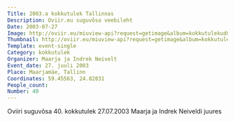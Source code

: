 ```yaml
---
Title: 2003.a kokkutulek Tallinnas
Description: Oviir.eu suguvõsa veebileht
Date: 2003-07-27
Image: http://oviir.eu/miuview-api?request=getimage&album=kokkutulekud&item=2003-40.-kokkutulek-maarja-ja-indrek-neivelt.jpg&size=1200&mode=longest
Thumbnail: http://oviir.eu/miuview-api?request=getimage&album=kokkutulekud&item=2003-40.-kokkutulek-maarja-ja-indrek-neivelt.jpg&size=600&mode=square
Template: event-single
Category: kokkutulek
Organizer: Maarja ja Indrek Neivelt
Event_date: 27. juuli 2003
Place: Maarjamäe, Tallinn
Coordinates: 59.45563, 24.82831
People_count:
Number: 40
---
```


Oviiri suguvõsa 40. kokkutulek 27.07.2003 Maarja ja Indrek Neiveldi juures
